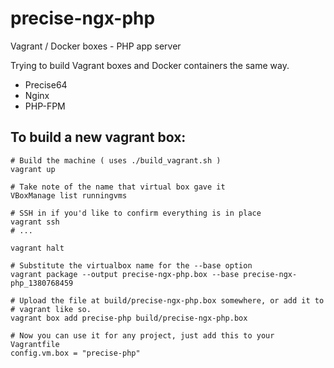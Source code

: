 precise-ngx-php
===============

Vagrant / Docker boxes - PHP app server

Trying to build Vagrant boxes and Docker containers the same way.

- Precise64
- Nginx
- PHP-FPM

## To build a new vagrant box:

    # Build the machine ( uses ./build_vagrant.sh )
    vagrant up

    # Take note of the name that virtual box gave it
    VBoxManage list runningvms

    # SSH in if you'd like to confirm everything is in place
    vagrant ssh
    # ...

    vagrant halt

    # Substitute the virtualbox name for the --base option
    vagrant package --output precise-ngx-php.box --base precise-ngx-php_1380768459

    # Upload the file at build/precise-ngx-php.box somewhere, or add it to
    # vagrant like so.
    vagrant box add precise-php build/precise-ngx-php.box

    # Now you can use it for any project, just add this to your Vagrantfile
    config.vm.box = "precise-php"

